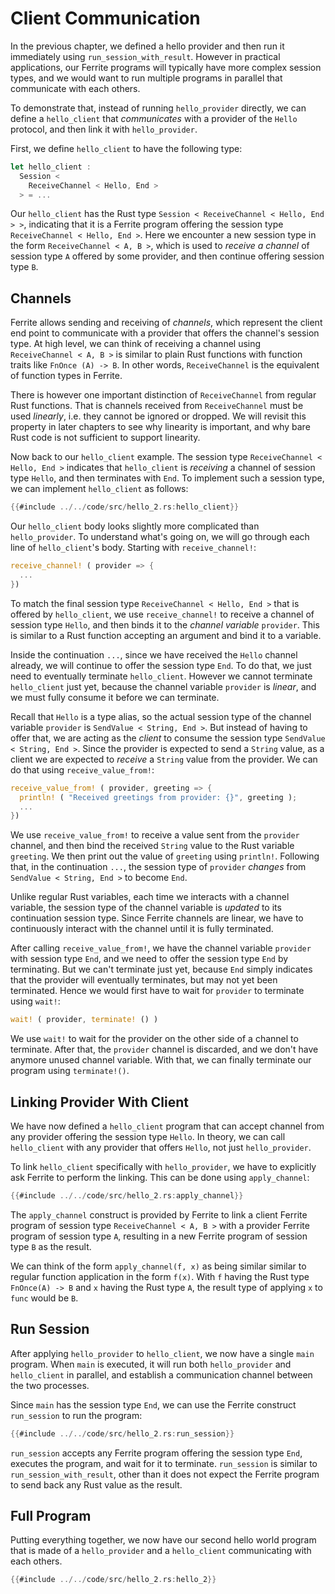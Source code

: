 # Client Communication

In the previous chapter, we defined a hello provider and then run it
immediately using `run_session_with_result`. However in practical applications,
our Ferrite programs will typically have more complex session types, and
we would want to run multiple programs in parallel that communicate with
each others.

To demonstrate that, instead of running `hello_provider` directly, we can
define a `hello_client` that _communicates_ with a provider of the `Hello`
protocol, and then link it with `hello_provider`.

First, we define `hello_client` to have the following type:

```rust
let hello_client :
  Session <
    ReceiveChannel < Hello, End >
  > = ...
```

Our `hello_client` has the Rust type `Session < ReceiveChannel < Hello, End > >`,
indicating that it is a Ferrite program offering the session type
`ReceiveChannel < Hello, End >`. Here we encounter a new session type in the form
`ReceiveChannel < A, B >`, which is used to _receive a channel_ of session type
`A` offered by some provider, and then continue offering session type `B`.

## Channels

Ferrite allows sending and receiving of _channels_, which represent the client
end point to communicate with a provider that offers the channel's session type.
At high level, we can think of receiving a channel using `ReceiveChannel < A, B >`
is similar to plain Rust functions with function traits like `FnOnce (A) -> B`.
In other words, `ReceiveChannel` is the equivalent of function types in Ferrite.

There is however one important distinction of `ReceiveChannel` from regular
Rust functions. That is channels received from `ReceiveChannel` must be
used _linearly_, i.e. they cannot be ignored or dropped.
We will revisit this property in later chapters to see why linearity is
important, and why bare Rust code is not sufficient to support linearity.


Now back to our `hello_client` example. The session type
`ReceiveChannel < Hello, End >` indicates that `hello_client` is _receiving_
a channel of session type `Hello`, and then terminates with `End`.
To implement such a session type, we can implement `hello_client` as follows:

```rust
{{#include ../../code/src/hello_2.rs:hello_client}}
```

Our `hello_client` body looks slightly more complicated than `hello_provider`.
To understand what's going on, we will go through each line of
`hello_client`'s body. Starting with `receive_channel!`:

```rust
receive_channel! ( provider => {
  ...
})
```

To match the final session type `ReceiveChannel < Hello, End >` that is
offered by `hello_client`, we use `receive_channel!` to receive a
channel of session type `Hello`, and then binds it to the _channel variable_
`provider`. This is similar to a Rust function accepting an argument
and bind it to a variable.

Inside the continuation `...`, since we have received the `Hello` channel
already, we will continue to offer the session type `End`.  To do that,
we just need to eventually terminate `hello_client`. However we cannot
terminate `hello_client` just yet, because the channel variable `provider`
is _linear_, and we must fully consume it before we can terminate.

Recall that `Hello` is a type alias, so the actual session type of
the channel variable `provider` is `SendValue < String, End >`.
But instead of having to offer that, we are acting as the _client_
to consume the session type `SendValue < String, End >`. Since the provider
is expected to send a `String` value, as a client we are expected to
_receive_ a `String` value from the provider. We can do that using
`receive_value_from!`:

```rust
receive_value_from! ( provider, greeting => {
  println! ( "Received greetings from provider: {}", greeting );
  ...
})
```

We use `receive_value_from!` to receive a value sent from the `provider`
channel, and then bind the received `String` value to the Rust variable
`greeting`. We then print out the value of `greeting` using `println!`.
Following that, in the continuation `...`, the session type
of `provider` _changes_ from `SendValue < String, End >` to
become `End`.

Unlike regular Rust variables, each time we interacts with a channel
variable, the session type of the channel variable is _updated_
to its continuation session type. Since Ferrite channels are linear,
we have to continuously interact with the channel until it is
fully terminated.

After calling `receive_value_from!`, we have the channel variable
`provider` with session type `End`, and we need to offer the session
type `End` by terminating. But we can't terminate just yet, because
`End` simply indicates that the provider will eventually terminates,
but may not yet been terminated. Hence we would first have to wait
for `provider` to terminate using `wait!`:

```rust
wait! ( provider, terminate! () )
```

We use `wait!` to wait for the provider on the other side of a
channel to terminate. After that, the `provider` channel is discarded,
and we don't have anymore unused channel variable. With that, we
can finally terminate our program using `terminate!()`.

## Linking Provider With Client

We have now defined a `hello_client` program that can accept channel
from any provider offering the session type `Hello`.
In theory, we can call `hello_client` with any provider that offers
`Hello`, not just `hello_provider`.

To link `hello_client` specifically with `hello_provider`, we have to
explicitly ask Ferrite to perform the linking. This can be done
using `apply_channel`:

```rust
{{#include ../../code/src/hello_2.rs:apply_channel}}
```

The `apply_channel` construct is provided by Ferrite to link a
client Ferrite program of session type `ReceiveChannel < A, B >`
with a provider Ferrite program of session type `A`,
resulting in a new Ferrite program of session type `B`
as the result.

We can think of the form `apply_channel(f, x)` as being similar similar to
regular function application in the form `f(x)`. With `f` having the Rust type
`FnOnce(A) -> B` and `x` having the Rust type `A`, the result type of applying
`x` to `func` would be `B`.

## Run Session

After applying `hello_provider` to `hello_client`, we now have a single `main`
program. When `main` is executed, it will run both `hello_provider` and
`hello_client` in parallel, and establish a communication channel between
the two processes.

Since `main` has the session type `End`, we can use the Ferrite construct
`run_session` to run the program:

```rust
{{#include ../../code/src/hello_2.rs:run_session}}
```

`run_session` accepts any Ferrite program offering the session type `End`,
executes the program, and wait for it to terminate. `run_session` is
similar to `run_session_with_result`, other than it does not expect
the Ferrite program to send back any Rust value as the result.


## Full Program

Putting everything together, we now have our second hello world program
that is made of a `hello_provider` and a `hello_client` communicating
with each others.

```rust
{{#include ../../code/src/hello_2.rs:hello_2}}
```
